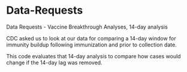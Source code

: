 # Data-Requests
Data Requests - Vaccine Breakthrough Analyses, 14-day analysis

CDC asked us to look at our data for comparing a 14-day window for immunity buildup following immunization and prior to collection date. 

This code evaluates that 14-day analysis to compare how cases would change if the 14-day lag was removed. 
